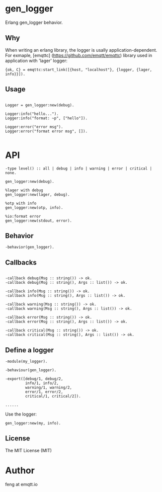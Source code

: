 # gen_logger

Erlang gen_logger behavior.

## Why

When writing an erlang library, the logger is usally application-dependent. For exmaple, [emqttc] (https://github.com/emqtt/emqttc) library used in application with 'lager' logger: 

```
{ok, C} = emqttc:start_link([{host, "localhost"}, {logger, {lager, info}}]).
```

## Usage

```

Logger = gen_logger:new(debug).

Logger:info("hello...").
Logger:info("format: ~p", ["hello"]).

Logger:error("error msg").
Logger:error("format error msg", []).


```

# API 

```
-type level() :: all | debug | info | warning | error | critical | none.

gen_logger:new(debug).

%lager with debug
gen_logger:new(lager, debug).

%otp with info
gen_logger:new(otp, info).

%io:format error
gen_logger:new(stdout, error).
```

## Behavior

```
-behavior(gen_logger).
```

## Callbacks

```

-callback debug(Msg :: string()) -> ok. 
-callback debug(Msg :: string(), Args :: list()) -> ok. 

-callback info(Msg :: string()) -> ok. 
-callback info(Msg :: string(), Args :: list()) -> ok. 

-callback warning(Msg :: string()) -> ok. 
-callback warning(Msg :: string(), Args :: list()) -> ok. 

-callback error(Msg :: string()) -> ok. 
-callback error(Msg :: string(), Args :: list()) -> ok. 

-callback critical(Msg :: string()) -> ok. 
-callback critical(Msg :: string(), Args :: list()) -> ok. 

```

## Define a logger

```
-module(my_logger).

-behaviour(gen_logger).

-export([debug/1, debug/2,
         info/1, info/2,
         warning/1, warning/2,
         error/1, error/2,
         critical/1, critical/2]).

......

```

Use the logger:

```
gen_logger:new(my, info).
```

## License

The MIT License (MIT)

# Author

feng at emqtt.io


